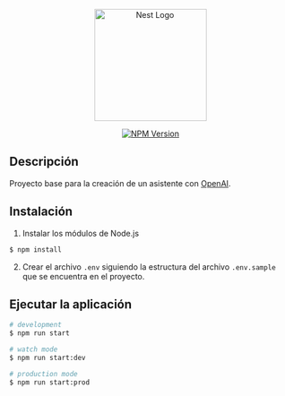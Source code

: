 <p align="center">
  <a href="http://nestjs.com/" target="blank"><img src="https://nestjs.com/img/logo-small.svg" width="200" alt="Nest Logo" /></a>
</p>

[circleci-image]: https://img.shields.io/circleci/build/github/nestjs/nest/master?token=abc123def456
[circleci-url]: https://circleci.com/gh/nestjs/nest

<p align="center">
  <a href="https://www.npmjs.com/~nestjscore" target="_blank"><img src="https://img.shields.io/npm/v/@nestjs/core.svg" alt="NPM Version" /></a>

</p>

## Descripción

Proyecto base para la creación de un asistente con [OpenAI](https://platform.openai.com/docs/overview).

## Instalación

1. Instalar los módulos de Node.js

```bash
$ npm install
```

2. Crear el archivo `.env` siguiendo la estructura del archivo `.env.sample` que se encuentra en el proyecto.

## Ejecutar la aplicación

```bash
# development
$ npm run start

# watch mode
$ npm run start:dev

# production mode
$ npm run start:prod
```
